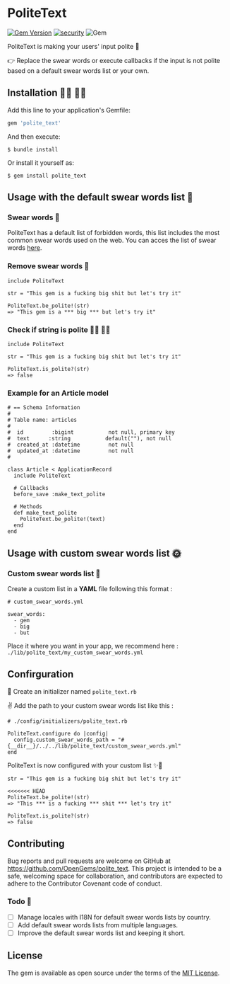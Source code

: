 # PoliteText
[![Gem Version](https://badge.fury.io/rb/polite_text.svg)](https://badge.fury.io/rb/polite_text)
[![security](https://hakiri.io/github/OpenGems/polite_text/master.svg)](https://hakiri.io/github/OpenGems/polite_text/master)
![Gem](https://img.shields.io/gem/dt/polite_text)

PoliteText is making your users' input polite 👀

👉 Replace the swear words or execute callbacks if the input is not polite based on a default swear words list or your own.

## Installation 👨‍💻 👩‍💻

Add this line to your application's Gemfile:

```ruby
gem 'polite_text'
```

And then execute:

    $ bundle install

Or install it yourself as:

    $ gem install polite_text

## Usage with the default swear words list 🌝

### Swear words  🔞
PoliteText has a default list of forbidden words, this list includes the most common swear words used on the web. You can acces the list of swear words [here](https://github.com/OpenGems/polite_text/blob/master/lib/locales/en.yml).

### Remove swear words 🤬
```
include PoliteText

str = "This gem is a fucking big shit but let's try it"

PoliteText.be_polite!(str)
=> "This gem is a *** big *** but let's try it"
```

### Check if string is polite 🙅‍♂️ 🙅‍♀️
```
include PoliteText

str = "This gem is a fucking big shit but let's try it"

PoliteText.is_polite?(str)
=> false
```

### Example for an Article model

```
# == Schema Information
#
# Table name: articles
#
#  id         :bigint           not null, primary key
#  text      :string           default(""), not null
#  created_at :datetime         not null
#  updated_at :datetime         not null
#

class Article < ApplicationRecord
  include PoliteText

  # Callbacks
  before_save :make_text_polite

  # Methods
  def make_text_polite
    PoliteText.be_polite!(text)
  end
end
```

## Usage with custom swear words list 🌞

### Custom swear words list  🔞
Create a custom list in a **YAML** file following this format :
```
# custom_swear_words.yml

swear_words:
  - gem
  - big
  - but
```

Place it where you want in your app, we recommend here : `./lib/polite_text/my_custom_swear_words.yml`

## Confirguration

📄 Create an initializer named `polite_text.rb`

✌️ Add the path to your custom swear words list like this :

```
# ./config/initializers/polite_text.rb

PoliteText.configure do |config|
  config.custom_swear_words_path = "#{__dir__}/../../lib/polite_text/custom_swear_words.yml"
end
```

PoliteText is now configured with your custom list ✨💫
```
str = "This gem is a fucking big shit but let's try it"

<<<<<<< HEAD
PoliteText.be_polite!(str)
=> "This *** is a fucking *** shit *** let's try it" 

PoliteText.is_polite?(str)
=> false
```


## Contributing

Bug reports and pull requests are welcome on GitHub at https://github.com/OpenGems/polite_text.
This project is intended to be a safe, welcoming space for collaboration, and contributors are expected to adhere to the Contributor Covenant code of conduct.

### Todo 💪
- [ ] Manage locales with I18N for default swear words lists by country.
- [ ] Add default swear words lists from multiple languages.
- [ ] Improve the default swear words list and keeping it short.

## License

The gem is available as open source under the terms of the [MIT License](https://opensource.org/licenses/MIT).
